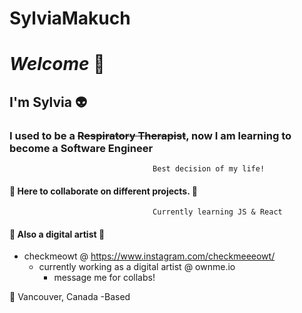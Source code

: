 # SylviaMakuch
# _Welcome_ :wave: #
## I'm Sylvia :alien: ##

###     I used to be a ~~Respiratory Therapist~~, now I am learning to become a Software Engineer ###
									Best decision of my life!

 
####  :file_folder:  Here to collaborate on different projects. :file_folder: ####
							        Currently learning JS & React


#### :dizzy: Also a digital artist :dizzy: ####
* checkmeowt @ https://www.instagram.com/checkmeeeowt/
	* currently working as a digital artist @ ownme.io
		* message me for collabs!

:round_pushpin:  Vancouver, Canada -Based 
 </p>
</body>
